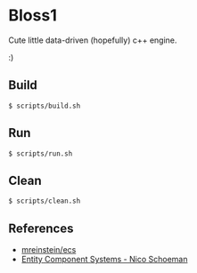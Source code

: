 # Bloss1

Cute little data-driven (hopefully) c++ engine.

:)

## Build

```
$ scripts/build.sh
```

## Run

```
$ scripts/run.sh
```

## Clean

```
$ scripts/clean.sh
```

## References

- [mreinstein/ecs](https://github.com/mreinstein/ecs)
- [Entity Component Systems - Nico Schoeman](https://www.youtube.com/watch?v=XrRPGfQ4ru0)
